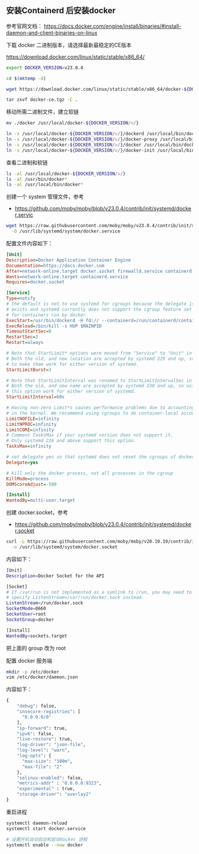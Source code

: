 ## 安装Containerd 后安装docker

参考官网文档： <https://docs.docker.com/engine/install/binaries/#install-daemon-and-client-binaries-on-linux>

下载 docker 二进制版本，请选择最新最稳定的CE版本

<https://download.docker.com/linux/static/stable/x86_64/>

```bash
export DOCKER_VERSION=v23.0.4

cd $(mktemp -d)

wget https://download.docker.com/linux/static/stable/x86_64/docker-${DOCKER_VERSION/v/}.tgz -O docker-ce.tgz

tar zxvf docker-ce.tgz -C .
```

移动所需二进制文件，建立软链

```bash
mv ./docker /usr/local/docker-${DOCKER_VERSION/v/}

ln -s /usr/local/docker-${DOCKER_VERSION/v/}/dockerd /usr/local/bin/dockerd
ln -s /usr/local/docker-${DOCKER_VERSION/v/}/docker-proxy /usr/local/bin/docker-proxy
ln -s /usr/local/docker-${DOCKER_VERSION/v/}/docker /usr/local/bin/docker
ln -s /usr/local/docker-${DOCKER_VERSION/v/}/docker-init /usr/local/bin/docker-init

```

查看二进制和软链

```bash
ls -al /usr/local/docker-${DOCKER_VERSION/v/}
ls -al /usr/bin/docker*
ls -al /usr/local/bin/docker*
```

创建一个 system 管理文件，参考

- <https://github.com/moby/moby/blob/v23.0.4/contrib/init/systemd/docker.servic>

```bash
wget https://raw.githubusercontent.com/moby/moby/v23.0.4/contrib/init/systemd/docker.service \
  -O /usr/lib/systemd/system/docker.service
```

配置文件内容如下：

```ini
[Unit]
Description=Docker Application Container Engine
Documentation=https://docs.docker.com
After=network-online.target docker.socket firewalld.service containerd.service time-set.target
Wants=network-online.target containerd.service
Requires=docker.socket

[Service]
Type=notify
# the default is not to use systemd for cgroups because the delegate issues still
# exists and systemd currently does not support the cgroup feature set required
# for containers run by docker
ExecStart=/usr/bin/dockerd -H fd:// --containerd=/run/containerd/containerd.sock
ExecReload=/bin/kill -s HUP $MAINPID
TimeoutStartSec=0
RestartSec=2
Restart=always

# Note that StartLimit* options were moved from "Service" to "Unit" in systemd 229.
# Both the old, and new location are accepted by systemd 229 and up, so using the old location
# to make them work for either version of systemd.
StartLimitBurst=3

# Note that StartLimitInterval was renamed to StartLimitIntervalSec in systemd 230.
# Both the old, and new name are accepted by systemd 230 and up, so using the old name to make
# this option work for either version of systemd.
StartLimitInterval=60s

# Having non-zero Limit*s causes performance problems due to accounting overhead
# in the kernel. We recommend using cgroups to do container-local accounting.
LimitNOFILE=infinity
LimitNPROC=infinity
LimitCORE=infinity
# Comment TasksMax if your systemd version does not support it.
# Only systemd 226 and above support this option.
TasksMax=infinity

# set delegate yes so that systemd does not reset the cgroups of docker containers
Delegate=yes

# kill only the docker process, not all processes in the cgroup
KillMode=process
OOMScoreAdjust=-500

[Install]
WantedBy=multi-user.target
```

创建 docker.socket，参考

- <https://github.com/moby/moby/blob/v23.0.4/contrib/init/systemd/docker.socket>

```bash
curl -L https://raw.githubusercontent.com/moby/moby/v20.10.19/contrib/init/systemd/docker.socket \
  -o /usr/lib/systemd/system/docker.socket
```

内容如下：

```bash
[Unit]
Description=Docker Socket for the API

[Socket]
# If /var/run is not implemented as a symlink to /run, you may need to
# specify ListenStream=/var/run/docker.sock instead.
ListenStream=/run/docker.sock
SocketMode=0660
SocketUser=root
SocketGroup=docker

[Install]
WantedBy=sockets.target
```

把上面的 group 改为 root

配置 docker 服务端

```bash
mkdir -p /etc/docker
vim /etc/docker/daemon.json 
```

内容如下：

```bash
{
    "debug": false,
    "insecure-registries": [
      "0.0.0.0/0"
    ],
    "ip-forward": true,
    "ipv6": false,
    "live-restore": true,
    "log-driver": "json-file",
    "log-level": "warn",
    "log-opts": {
      "max-size": "100m",
      "max-file": "2"
    },
    "selinux-enabled": false,
    "metrics-addr" : "0.0.0.0:9323",
    "experimental" : true,
    "storage-driver": "overlay2"
}
```

重启进程

```bash
systemctl daemon-reload
systemctl start docker.service

# 设置开机自动启动和启动docker 进程
systemctl enable --now docker
```